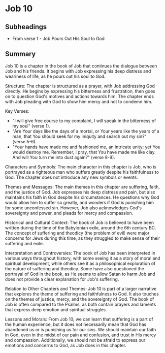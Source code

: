 # Job 10

## Subheadings

* From verse 1 - Job Pours Out His Soul to God

## Summary

Job 10 is a chapter in the book of Job that continues the dialogue between Job and his friends. It begins with Job expressing his deep distress and weariness of life, as he pours out his soul to God.

Structure:
The chapter is structured as a prayer, with Job addressing God directly. He begins by expressing his bitterness and frustration, then goes on to question God's motives and actions towards him. The chapter ends with Job pleading with God to show him mercy and not to condemn him.

Key Verses:
- "I will give free course to my complaint, I will speak in the bitterness of my soul" (verse 1).
- "Are Your days like the days of a mortal, or Your years like the years of a man, that You should seek for my iniquity and search out my sin?" (verse 5-6).
- "Your hands have made me and fashioned me, an intricate unity; yet You would destroy me. Remember, I pray, that You have made me like clay. And will You turn me into dust again?" (verse 8-9).

Characters and Symbols:
The main character in this chapter is Job, who is portrayed as a righteous man who suffers greatly despite his faithfulness to God. The chapter does not introduce any new symbols or events.

Themes and Messages:
The main themes in this chapter are suffering, faith, and the justice of God. Job expresses his deep distress and pain, but also maintains his faith in God despite his circumstances. He questions why God would allow him to suffer so greatly, and wonders if God is punishing him for some unconfessed sin. However, Job also acknowledges God's sovereignty and power, and pleads for mercy and compassion.

Historical and Cultural Context:
The book of Job is believed to have been written during the time of the Babylonian exile, around the 6th century BC. The concept of suffering and theodicy (the problem of evil) were major concerns for Jews during this time, as they struggled to make sense of their suffering and exile.

Interpretation and Controversies:
The book of Job has been interpreted in various ways throughout history, with some seeing it as a story of moral and spiritual development, while others see it as a philosophical exploration of the nature of suffering and theodicy. Some have also questioned the portrayal of God in the book, as He seems to allow Satan to harm Job and does not provide a clear explanation for Job's suffering.

Relation to Other Chapters and Themes:
Job 10 is part of a larger narrative that explores the theme of suffering and faithfulness to God. It also touches on the themes of justice, mercy, and the sovereignty of God. The book of Job is often compared to the Psalms, as both contain prayers and laments that express deep emotion and spiritual struggles.

Lessons and Morals:
From Job 10, we can learn that suffering is a part of the human experience, but it does not necessarily mean that God has abandoned us or is punishing us for our sins. We should maintain our faith in God, even in the midst of our pain and confusion, and trust in His mercy and compassion. Additionally, we should not be afraid to express our emotions and concerns to God, as Job does in this chapter.